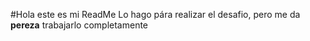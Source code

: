 #Hola este es mi ReadMe
Lo hago pára realizar el desafio, pero me da **pereza** trabajarlo completamente